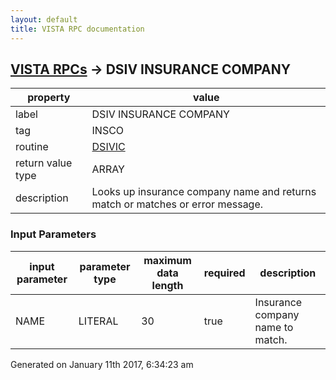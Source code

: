 ```yaml
---
layout: default
title: VISTA RPC documentation
---
```




## [VISTA RPCs](TableOfContent.md) &#8594; DSIV INSURANCE COMPANY 

 property | value 
--- | --- 
 label | DSIV INSURANCE COMPANY
 tag | INSCO
 routine | [DSIVIC](http://code.osehra.org/dox/Routine_DSIVIC_source.html)
 return value type | ARRAY
 description | Looks up insurance company name and returns match or matches or error message.

### Input Parameters

| input parameter | parameter type | maximum data length | required | description | 
| --- | --- | --- | --- | --- | 
| NAME | LITERAL | 30 | true | Insurance company name to match. | 




Generated on January 11th 2017, 6:34:23 am